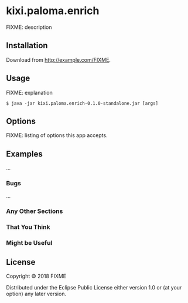 # kixi.paloma.enrich

FIXME: description

## Installation

Download from http://example.com/FIXME.

## Usage

FIXME: explanation

    $ java -jar kixi.paloma.enrich-0.1.0-standalone.jar [args]

## Options

FIXME: listing of options this app accepts.

## Examples

...

### Bugs

...

### Any Other Sections
### That You Think
### Might be Useful

## License

Copyright © 2018 FIXME

Distributed under the Eclipse Public License either version 1.0 or (at
your option) any later version.
